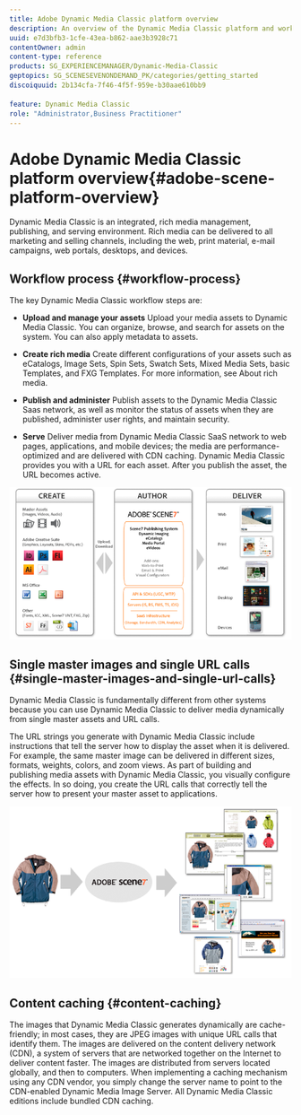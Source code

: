 ```yaml
---
title: Adobe Dynamic Media Classic platform overview
description: An overview of the Dynamic Media Classic platform and workflow process.
uuid: e7d3bfb3-1cfe-43ea-b862-aae3b3928c71
contentOwner: admin
content-type: reference
products: SG_EXPERIENCEMANAGER/Dynamic-Media-Classic
geptopics: SG_SCENESEVENONDEMAND_PK/categories/getting_started
discoiquuid: 2b134cfa-7f46-4f5f-959e-b30aae610bb9

feature: Dynamic Media Classic
role: "Administrator,Business Practitioner"
---
```


# Adobe Dynamic Media Classic platform overview{#adobe-scene-platform-overview}

Dynamic Media Classic is an integrated, rich media management, publishing, and serving environment. Rich media can be delivered to all marketing and selling channels, including the web, print material, e-mail campaigns, web portals, desktops, and devices.

## Workflow process {#workflow-process}

The key Dynamic Media Classic workflow steps are:

* **Upload and manage your assets**
Upload your media assets to Dynamic Media Classic. You can organize, browse, and search for assets on the system. You can also apply metadata to assets.

* **Create rich media**
Create different configurations of your assets such as eCatalogs, Image Sets, Spin Sets, Swatch Sets, Mixed Media Sets, basic Templates, and FXG Templates. For more information, see About rich media.

* **Publish and administer**
Publish assets to the Dynamic Media Classic Saas network, as well as monitor the status of assets when they are published, administer user rights, and maintain security.

* **Serve**
Deliver media from Dynamic Media Classic SaaS network to web pages, applications, and mobile devices; the media are performance-optimized and are delivered with CDN caching. Dynamic Media Classic provides you with a URL for each asset. After you publish the asset, the URL becomes active.

![The Dynamic Media Classic workflow process](/help/assets/gs_workflow.png) 

## Single master images and single URL calls {#single-master-images-and-single-url-calls}

Dynamic Media Classic is fundamentally different from other systems because you can use Dynamic Media Classic to deliver media dynamically from single master assets and URL calls.

The URL strings you generate with Dynamic Media Classic include instructions that tell the server how to display the asset when it is delivered. For example, the same master image can be delivered in different sizes, formats, weights, colors, and zoom views. As part of building and publishing media assets with Dynamic Media Classic, you visually configure the effects. In so doing, you create the URL calls that correctly tell the server how to present your master asset to applications.

![Dynamic Media Classic can deliver the same master image to different mediums in different sizes and formats.](/help/assets/gs_dynamic_publishing.png) 

## Content caching {#content-caching}

The images that Dynamic Media Classic generates dynamically are cache-friendly; in most cases, they are JPEG images with unique URL calls that identify them. The images are delivered on the content delivery network (CDN), a system of servers that are networked together on the Internet to deliver content faster. The images are distributed from servers located globally, and then to computers. When implementing a caching mechanism using any CDN vendor, you simply change the server name to point to the CDN-enabled Dynamic Media Image Server. All Dynamic Media Classic editions include bundled CDN caching.
